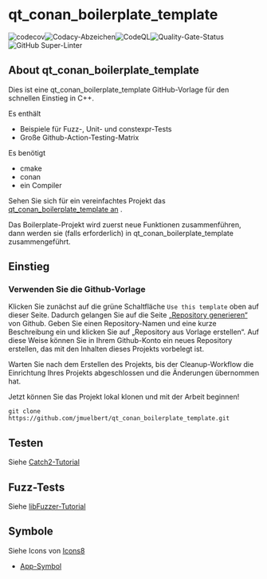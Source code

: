 # qt_conan_boilerplate_template

[](https://github.com/jmuelbert/qt_conan_boilerplate_template/actions/workflows/ci.yml)[](https://codecov.io/gh/jmuelbert/qt_conan_boilerplate_template)![codecov](https://codecov.io/gh/jmuelbert/qt_conan_boilerplate_template/branch/main/graph/badge.svg)[](https://www.codacy.com/gh/jmuelbert/qt_conan_boilerplate_template/dashboard?utm_source=github.com&utm_medium=referral&utm_content=jmuelbert/qt_conan_boilerplate_template&utm_campaign=Badge_Grade)![Codacy-Abzeichen](https://app.codacy.com/project/badge/Grade/db5c8cf8529e45d19e38011419f74f96)[](https://github.com/jmuelbert/qt_conan_boilerplate_template/actions/workflows/codeql-analysis.yml)![CodeQL](https://github.com/jmuelbert/qt_conan_boilerplate_template/actions/workflows/codeql-analysis.yml/badge.svg)[](https://sonarcloud.io/summary/new_code?id=jmuelbert_qt_conan_boilerplate_template)![Quality-Gate-Status](https://sonarcloud.io/api/project_badges/measure?project=jmuelbert_qt_conan_boilerplate_template&metric=alert_status)[](https://github.com/marketplace/actions/super-linter)![GitHub Super-Linter](https://github.com/jmuelbert/qt_conan_boilerplate_template/workflows/Lint.yml/badge.svg)

## About qt_conan_boilerplate_template

Dies ist eine qt_conan_boilerplate_template GitHub-Vorlage für den schnellen Einstieg in C++.

Es enthält

- Beispiele für Fuzz-, Unit- und constexpr-Tests
- Große Github-Action-Testing-Matrix

Es benötigt

- cmake
- conan
- ein Compiler

Sehen Sie sich für ein vereinfachtes Projekt das [qt_conan_boilerplate_template an](https://github.com/jmuelbert/qt_conan_boilerplate_template) .

Das Boilerplate-Projekt wird zuerst neue Funktionen zusammenführen, dann werden sie (falls erforderlich) in qt_conan_boilerplate_template zusammengeführt.

## Einstieg

### Verwenden Sie die Github-Vorlage

Klicken Sie zunächst auf die grüne Schaltfläche `Use this template` oben auf dieser Seite. Dadurch gelangen Sie auf die Seite [„Repository generieren“](https://github.com/jmuelbert/qt_conan_boilerplate_template/generate) von Github. Geben Sie einen Repository-Namen und eine kurze Beschreibung ein und klicken Sie auf „Repository aus Vorlage erstellen“. Auf diese Weise können Sie in Ihrem Github-Konto ein neues Repository erstellen, das mit den Inhalten dieses Projekts vorbelegt ist.

Warten Sie nach dem Erstellen des Projekts, bis der Cleanup-Workflow die Einrichtung Ihres Projekts abgeschlossen und die Änderungen übernommen hat.

Jetzt können Sie das Projekt lokal klonen und mit der Arbeit beginnen!

```
git clone https://github.com/jmuelbert/qt_conan_boilerplate_template.git
```

## Testen

Siehe [Catch2-Tutorial](https://github.com/catchorg/Catch2/blob/master/docs/tutorial.md)

## Fuzz-Tests

Siehe [libFuzzer-Tutorial](https://github.com/google/fuzzing/blob/master/tutorial/libFuzzerTutorial.md)

## Symbole

Siehe Icons von [Icons8](https://icons8.com)

- [App-Symbol](https://icons8.com/icon/Wg3R9l3UYLiq/app-symbol)
